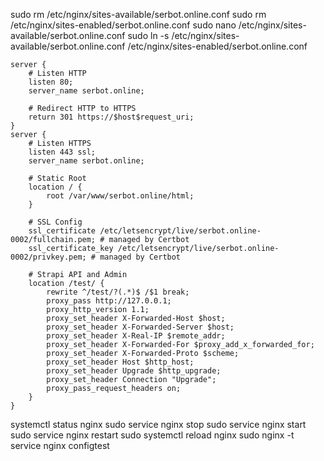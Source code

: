 sudo rm /etc/nginx/sites-available/serbot.online.conf
sudo rm /etc/nginx/sites-enabled/serbot.online.conf
sudo nano /etc/nginx/sites-available/serbot.online.conf
sudo ln -s /etc/nginx/sites-available/serbot.online.conf /etc/nginx/sites-enabled/serbot.online.conf

```
server {
    # Listen HTTP
    listen 80;
    server_name serbot.online;

    # Redirect HTTP to HTTPS
    return 301 https://$host$request_uri;
}
server {
    # Listen HTTPS
    listen 443 ssl;
    server_name serbot.online;
    
    # Static Root
    location / {
        root /var/www/serbot.online/html;
    }
    
    # SSL Config
    ssl_certificate /etc/letsencrypt/live/serbot.online-0002/fullchain.pem; # managed by Certbot
    ssl_certificate_key /etc/letsencrypt/live/serbot.online-0002/privkey.pem; # managed by Certbot

    # Strapi API and Admin
    location /test/ {
        rewrite ^/test/?(.*)$ /$1 break;
        proxy_pass http://127.0.0.1;
        proxy_http_version 1.1;
        proxy_set_header X-Forwarded-Host $host;
        proxy_set_header X-Forwarded-Server $host;
        proxy_set_header X-Real-IP $remote_addr;
        proxy_set_header X-Forwarded-For $proxy_add_x_forwarded_for;
        proxy_set_header X-Forwarded-Proto $scheme;
        proxy_set_header Host $http_host;
        proxy_set_header Upgrade $http_upgrade;
        proxy_set_header Connection "Upgrade";
        proxy_pass_request_headers on;
    }
}
```

systemctl status nginx
sudo service nginx stop
sudo service nginx start
sudo service nginx restart
sudo systemctl reload nginx
sudo nginx -t
service nginx configtest